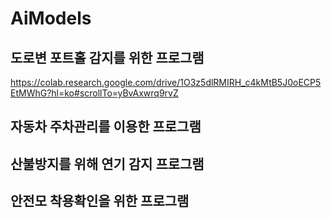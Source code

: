 # AiModels
## 도로변 포트홀 감지를 위한 프로그램
https://colab.research.google.com/drive/1O3z5dlRMIRH_c4kMtB5J0oECP5EtMWhG?hl=ko#scrollTo=yBvAxwrq9rvZ
## 자동차 주차관리를 이용한 프로그램

## 산불방지를 위해 연기 감지 프로그램

## 안전모 착용확인을 위한 프로그램

